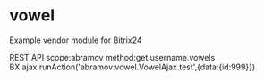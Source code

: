 # vowel
Example vendor module for Bitrix24

REST API scope:abramov method:get.username.vowels
BX.ajax.runAction('abramov:vowel.VowelAjax.test',{data:{id:999}})

